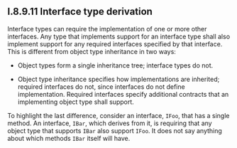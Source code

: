 ## I.8.9.11 Interface type derivation

Interface types can require the implementation of one or more other interfaces. Any type that implements support for an interface type shall also implement support for any required interfaces specified by that interface. This is different from object type inheritance in two ways:

 * Object types form a single inheritance tree; interface types do not.

 * Object type inheritance specifies how implementations are inherited; required interfaces do not, since interfaces do not define implementation. Required interfaces specify additional contracts that an implementing object type shall support.

To highlight the last difference, consider an interface, `IFoo`, that has a single method. An interface, `IBar`, which derives from it, is requiring that any object type that supports `IBar` also support `IFoo`. It does not say anything about which methods `IBar` itself will have.

